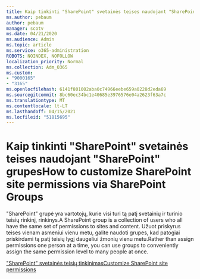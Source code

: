 ```yaml
---
title: Kaip tinkinti "SharePoint" svetainės teises naudojant "SharePoint" grupes
ms.author: pebaum
author: pebaum
manager: scotv
ms.date: 04/21/2020
ms.audience: Admin
ms.topic: article
ms.service: o365-administration
ROBOTS: NOINDEX, NOFOLLOW
localization_priority: Normal
ms.collection: Adm_O365
ms.custom:
- "9000165"
- "3165"
ms.openlocfilehash: 6141f801002aba0c74966eebe659a0228d2eda69
ms.sourcegitcommit: 8bc60ec34bc1e40685e3976576e04a2623f63a7c
ms.translationtype: MT
ms.contentlocale: lt-LT
ms.lasthandoff: 04/15/2021
ms.locfileid: "51815695"
---
```

# <a name="how-to-customize-sharepoint-site-permissions-via-sharepoint-groups"></a><span data-ttu-id="4e77e-102">Kaip tinkinti "SharePoint" svetainės teises naudojant "SharePoint" grupes</span><span class="sxs-lookup"><span data-stu-id="4e77e-102">How to customize SharePoint site permissions via SharePoint Groups</span></span> 

<span data-ttu-id="4e77e-103">"SharePoint" grupė yra vartotojų, kurie visi turi tą patį svetainių ir turinio teisių rinkinį, rinkinys.</span><span class="sxs-lookup"><span data-stu-id="4e77e-103">A SharePoint group is a collection of users who all have the same set of permissions to sites and content.</span></span> <span data-ttu-id="4e77e-104">Užuot priskyrus teises vienam asmeniui vienu metu, galite naudoti grupes, kad patogiai priskirdami tą patį teisių lygį daugeliui žmonių vienu metu.</span><span class="sxs-lookup"><span data-stu-id="4e77e-104">Rather than assign permissions one person at a time, you can use groups to conveniently assign the same permission level to many people at once.</span></span>

[<span data-ttu-id="4e77e-105">"SharePoint" svetainės teisių tinkinimas</span><span class="sxs-lookup"><span data-stu-id="4e77e-105">Customize SharePoint site permissions</span></span>](https://docs.microsoft.com/sharepoint/customize-sharepoint-site-permissions)